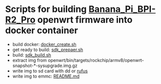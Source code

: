  # Scripts for building [Banana_Pi_BPI-R2_Pro](https://wiki.banana-pi.org/Banana_Pi_BPI-R2_Pro) openwrt firmware into docker container

 * build docker: [docker_create.sh](docker_create.sh)
 * get ready to build: [sdk_prepaer.sh](sdk_prepaer.sh)
 * build: [sdk_build.sh](sdk_build.sh)
 * extract img from openwrt/bin/targets/rockchip/armv8/openwrt-snapshot-*-sysupgrade.img.gz
 * write img to sd card with dd or [rufus](https://rufus.ie/)
 * write img to emmc: [README.md](emmc/README.md)